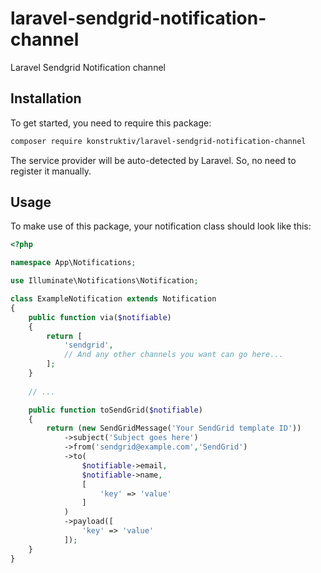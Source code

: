 # laravel-sendgrid-notification-channel
Laravel Sendgrid Notification channel

## Installation

To get started, you need to require this package:

```bash
composer require konstruktiv/laravel-sendgrid-notification-channel
```

The service provider will be auto-detected by Laravel. So, no need to register it manually.

## Usage

To make use of this package, your notification class should look like this:

```php
<?php

namespace App\Notifications;

use Illuminate\Notifications\Notification;

class ExampleNotification extends Notification
{
    public function via($notifiable)
    {
        return [
            'sendgrid',
            // And any other channels you want can go here...
        ];
    }
    
    // ...

    public function toSendGrid($notifiable)
    {
        return (new SendGridMessage('Your SendGrid template ID'))
            ->subject('Subject goes here')
            ->from('sendgrid@example.com','SendGrid')
            ->to(
                $notifiable->email,
                $notifiable->name,
                [
                    'key' => 'value'
                ]
            )
            ->payload([
                'key' => 'value'
            ]);
	}
}
```
